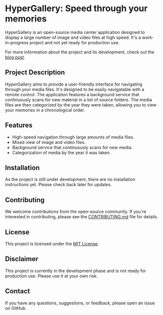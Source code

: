 # HyperGallery: Speed through your memories

HyperGallery is an open-source media center application designed to display a large number of image and video files at high speed. It's a work-in-progress project and not yet ready for production use.

For more information about the project and its development, check out the [blog post](https://crispycode.net/hypergallery-speed-through-your-memories/).

## Project Description

HyperGallery aims to provide a user-friendly interface for navigating through your media files. It's designed to be easily navigatable with a remote control. The application features a background service that continuously scans for new material in a list of source folders. The media files are then categorized by the year they were taken, allowing you to view your memories in a chronological order.

## Features

- High-speed navigation through large amounts of media files.
- Mixed view of image and video files.
- Background service that continuously scans for new media.
- Categorization of media by the year it was taken.

## Installation

As the project is still under development, there are no installation instructions yet. Please check back later for updates.

## Contributing

We welcome contributions from the open-source community. If you're interested in contributing, please see the [CONTRIBUTING.md](CONTRIBUTING.md) file for details.

## License

This project is licensed under the [MIT License](LICENSE).

## Disclaimer

This project is currently in the development phase and is not ready for production use. Please use it at your own risk.

## Contact

If you have any questions, suggestions, or feedback, please open an issue on GitHub.
